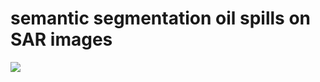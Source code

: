 <h1>semantic segmentation oil spills on SAR images</h1>
<img src='https://thehill.com/wp-content/uploads/sites/2/2023/11/AP23325662807033-e1700598430446.jpg'>
